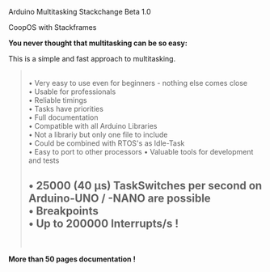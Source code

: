 Arduino Multitasking Stackchange Beta 1.0
 
 CoopOS with Stackframes<br>

 <b>You never thought that multitasking can be so easy:</b><br>
 
 This is a simple and fast approach to multitasking.
 
 <blockquote>
 <br>
 • Very easy to use even for beginners - nothing else comes close<br>
 • Usable for professionals<br>
 • Reliable timings<br>
 • Tasks have priorities<br>
 • Full documentation<br>
 • Compatible with all Arduino Libraries<br>
 • Not a librariy but only one file to include<br>
 • Could be combined with RTOS's as Idle-Task<br>
 • Easy to port to other processors
 • Valuable tools for development and tests
<h2> • 25000 (40 µs) TaskSwitches per second on Arduino-UNO / -NANO are possible<br>
 • Breakpoints<br>
 • Up to <b>200000</b> Interrupts/s !</h2>
  <br>
</blockquote>
<p></p>
<b>More than 50 pages documentation !</b><br>
<br>

